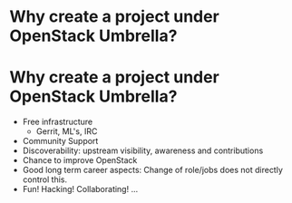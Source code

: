 <!-- .slide: data-state="section-break" id="why-use-big-tent" -->
# Why create a project under OpenStack Umbrella?


<!-- .slide: data-state="normal" -->
# Why create a project under OpenStack Umbrella?

*   Free infrastructure
    *   Gerrit, ML's, IRC
*   Community Support
*   Discoverability: upstream visibility, awareness and contributions
*   Chance to improve OpenStack
*   Good long term career aspects: Change of role/jobs does not directly control this.
*   Fun! Hacking! Collaborating! ...
